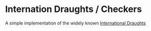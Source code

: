 # Internation Draughts / Checkers 

A simple implementation of the widely known [International Draughts](https://en.wikipedia.org/wiki/International_draughts) 


